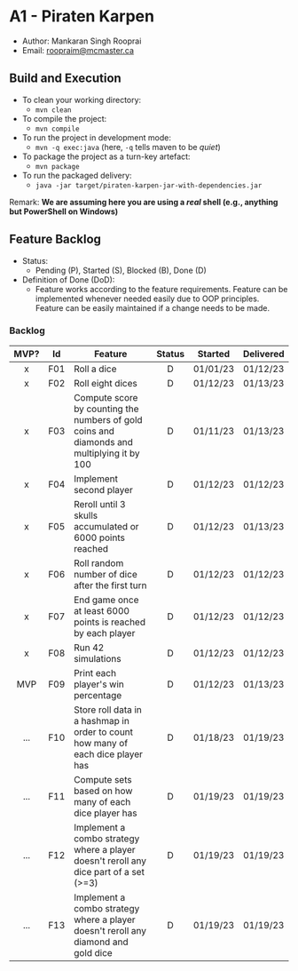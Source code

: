 # A1 - Piraten Karpen

- Author: Mankaran Singh Rooprai
- Email: roopraim@mcmaster.ca

## Build and Execution

- To clean your working directory:
  - `mvn clean`
- To compile the project:
  - `mvn compile`
- To run the project in development mode:
  - `mvn -q exec:java` (here, `-q` tells maven to be _quiet_)
- To package the project as a turn-key artefact:
  - `mvn package`
- To run the packaged delivery:
  - `java -jar target/piraten-karpen-jar-with-dependencies.jar`

Remark: **We are assuming here you are using a _real_ shell (e.g., anything but PowerShell on Windows)**

## Feature Backlog

- Status:
  - Pending (P), Started (S), Blocked (B), Done (D)
- Definition of Done (DoD):
  - Feature works according to the feature requirements. Feature can be implemented whenever needed easily due to OOP principles. Feature can be easily maintained if a change needs to be made.

### Backlog

| MVP? | Id  | Feature                                                                                    | Status | Started  | Delivered |
| :--: | :-: | ------------------------------------------------------------------------------------------ | :----: | :------: | :-------: |
|  x   | F01 | Roll a dice                                                                                |   D    | 01/01/23 | 01/12/23  |
|  x   | F02 | Roll eight dices                                                                           |   D    | 01/12/23 | 01/13/23  |
|  x   | F03 | Compute score by counting the numbers of gold coins and diamonds and multiplying it by 100 |   D    | 01/11/23 | 01/13/23  |
|  x   | F04 | Implement second player                                                                    |   D    | 01/12/23 | 01/12/23  |
|  x   | F05 | Reroll until 3 skulls accumulated or 6000 points reached                                   |   D    | 01/12/23 | 01/13/23  |
|  x   | F06 | Roll random number of dice after the first turn                                            |   D    | 01/12/23 | 01/12/23  |
|  x   | F07 | End game once at least 6000 points is reached by each player                               |   D    | 01/12/23 | 01/12/23  |
|  x   | F08 | Run 42 simulations                                                                         |   D    | 01/12/23 | 01/12/23  |
| MVP  | F09 | Print each player's win percentage                                                         |   D    | 01/12/23 | 01/13/23  |
| ...  | F10 | Store roll data in a hashmap in order to count how many of each dice player has            |   D    | 01/18/23 | 01/19/23  |
| ...  | F11 | Compute sets based on how many of each dice player has                                     |   D    | 01/19/23 | 01/19/23  |
| ...  | F12 | Implement a combo strategy where a player doesn't reroll any dice part of a set (>=3)      |   D    | 01/19/23 | 01/19/23  |
| ...  | F13 | Implement a combo strategy where a player doesn't reroll any diamond and gold dice         |   D    | 01/19/23 | 01/19/23  |
